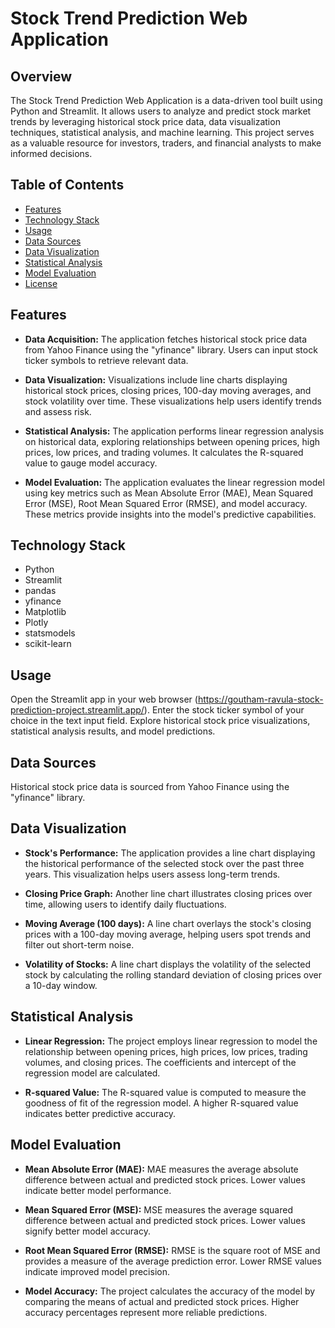 # Stock Trend Prediction Web Application

## Overview

The Stock Trend Prediction Web Application is a data-driven tool built using Python and Streamlit. It allows users to analyze and predict stock market trends by leveraging historical stock price data, data visualization techniques, statistical analysis, and machine learning. This project serves as a valuable resource for investors, traders, and financial analysts to make informed decisions.

## Table of Contents

- [Features](#features)
- [Technology Stack](#technology-stack)
- [Usage](#usage)
- [Data Sources](#data-sources)
- [Data Visualization](#data-visualization)
- [Statistical Analysis](#statistical-analysis)
- [Model Evaluation](#model-evaluation)
- [License](#license)

## Features

- **Data Acquisition:** The application fetches historical stock price data from Yahoo Finance using the "yfinance" library. Users can input stock ticker symbols to retrieve relevant data.

- **Data Visualization:** Visualizations include line charts displaying historical stock prices, closing prices, 100-day moving averages, and stock volatility over time. These visualizations help users identify trends and assess risk.

- **Statistical Analysis:** The application performs linear regression analysis on historical data, exploring relationships between opening prices, high prices, low prices, and trading volumes. It calculates the R-squared value to gauge model accuracy.

- **Model Evaluation:** The application evaluates the linear regression model using key metrics such as Mean Absolute Error (MAE), Mean Squared Error (MSE), Root Mean Squared Error (RMSE), and model accuracy. These metrics provide insights into the model's predictive capabilities.

## Technology Stack

- Python
- Streamlit
- pandas
- yfinance
- Matplotlib
- Plotly
- statsmodels
- scikit-learn

## Usage
Open the Streamlit app in your web browser (https://goutham-ravula-stock-prediction-project.streamlit.app/).
Enter the stock ticker symbol of your choice in the text input field.
Explore historical stock price visualizations, statistical analysis results, and model predictions.

## Data Sources
Historical stock price data is sourced from Yahoo Finance using the "yfinance" library.

## Data Visualization
- **Stock's Performance:** The application provides a line chart displaying the historical performance of the selected stock over the past three years. This visualization helps users assess long-term trends.

- **Closing Price Graph:** Another line chart illustrates closing prices over time, allowing users to identify daily fluctuations.

- **Moving Average (100 days):** A line chart overlays the stock's closing prices with a 100-day moving average, helping users spot trends and filter out short-term noise.

- **Volatility of Stocks:** A line chart displays the volatility of the selected stock by calculating the rolling standard deviation of closing prices over a 10-day window.

## Statistical Analysis
- **Linear Regression:** The project employs linear regression to model the relationship between opening prices, high prices, low prices, trading volumes, and closing prices. The coefficients and intercept of the regression model are calculated.

- **R-squared Value:** The R-squared value is computed to measure the goodness of fit of the regression model. A higher R-squared value indicates better predictive accuracy.

## Model Evaluation
- **Mean Absolute Error (MAE):** MAE measures the average absolute difference between actual and predicted stock prices. Lower values indicate better model performance.

- **Mean Squared Error (MSE):** MSE measures the average squared difference between actual and predicted stock prices. Lower values signify better model accuracy.

- **Root Mean Squared Error (RMSE):** RMSE is the square root of MSE and provides a measure of the average prediction error. Lower RMSE values indicate improved model precision.

- **Model Accuracy:** The project calculates the accuracy of the model by comparing the means of actual and predicted stock prices. Higher accuracy percentages represent more reliable predictions.
